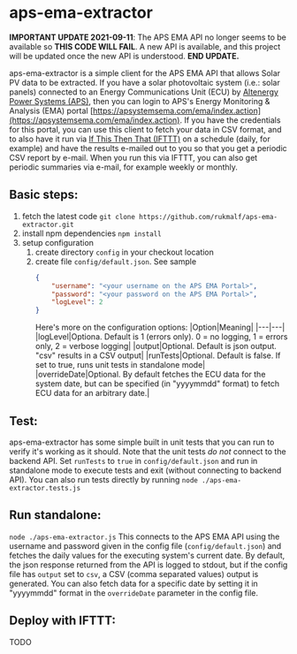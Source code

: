 # aps-ema-extractor

**IMPORTANT UPDATE 2021-09-11**: The APS EMA API no longer seems to be available so **THIS CODE WILL FAIL**. A new API is available, and this project will be updated once the new API is understood. **END UPDATE.**

aps-ema-extractor is a simple client for the APS EMA API that allows Solar PV data to be extracted.
If you have a solar photovoltaic system (i.e.: solar panels) connected to an Energy Communications Unit (ECU) by [Altenergy Power Systems (APS)](https://apsystems.com/), then you can login to APS's Energy Monitoring & Analysis (EMA) portal [https://apsystemsema.com/ema/index.action](https://apsystemsema.com/ema/index.action). If you have the credentials for this portal, you can use this client to fetch your data in CSV format, and to also have it run via [If This Then That (IFTTT)](https://ifttt.com/) on a schedule (daily, for example) and have the results e-mailed out to you so that you get a periodic CSV report by e-mail. When you run this via IFTTT, you can also get periodic summaries via e-mail, for example weekly or monthly.

## Basic steps:
1. fetch the latest code
    `git clone https://github.com/rukmalf/aps-ema-extractor.git`
2. install npm dependencies
    `npm install`
3. setup configuration
    1. create directory `config` in your checkout location
    2. create file `config/default.json`. See sample
        ```json
        {
            "username": "<your username on the APS EMA Portal>",
            "password": "<your password on the APS EMA Portal>",
            "logLevel": 2
        }
        ```
        Here's more on the configuration options:
        |Option|Meaning|
        |---|---|
        |logLevel|Optiona. Default is 1 (errors only). 0 = no logging, 1 = errors only, 2 = verbose logging|
        |output|Optional. Default is json output. "csv" results in a CSV output|
        |runTests|Optional. Default is false. If set to true, runs unit tests in standalone mode|
        |overrideDate|Optional. By default fetches the ECU data for the system date, but can be specified (in "yyyymmdd" format) to fetch ECU data for an arbitrary date.|

## Test:
aps-ema-extractor has some simple built in unit tests that you can run to verify it's working as it should. Note that the unit tests *do not* connect to the backend API.
Set `runTests` to `true` in `config/default.json` and run in standalone mode to execute tests and exit (without connecting to backend API).
You can also run tests directly by running
`node ./aps-ema-extractor.tests.js`

## Run standalone:
`node ./aps-ema-extractor.js`
This connects to the APS EMA API using the username and password given in the config file (`config/default.json`) and fetches the daily values for the executing system's current date. By default, the json response returned from the API is logged to stdout, but if the config file has `output` set to `csv`, a CSV (comma separated values) output is generated.
You can also fetch data for a specific date by setting it in "yyyymmdd" format in the `overrideDate` parameter in the config file.

## Deploy with IFTTT:
TODO
